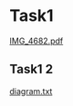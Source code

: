 # Task1
[IMG_4682.pdf](https://github.com/Abeer3319/Task1/files/12230866/IMG_4682.pdf)

## Task1 2
[diagram.txt](https://github.com/Abeer3319/Task1/files/12230873/diagram.txt)
